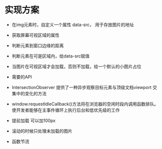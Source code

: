 # 实现方案

* 在img元素时，自定义一个属性 data-src， 用于存放图片的地址
* 获取屏幕可视区域的属性
* 判断元素到窗口边缘的距离
* 判断元素在可是区域内，给data-src赋值
* 当图片在可视区域才会加载，否则不加载，给一个默认的小图片占位



* 需要的API

* IntersectionObserver 提供了一种异步观察目标元素与顶级文档viewport 交集中的变化的方法
* window.requestIdleCallback()方法将在浏览器的空闲时段内调用函数排队。使开发者能够在主事件循环上执行后台和低优先级的工作

* 提前加载 可以加100px
* 滚动的时候只处理未加载的图片
* 函数节流